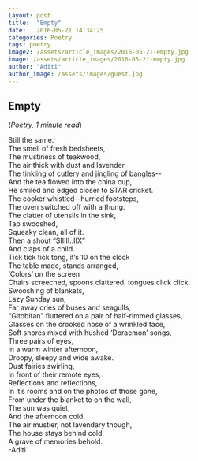 ```yaml
---
layout: post
title:  "Empty"
date:   2016-05-21 14:34:25
categories: Poetry
tags: poetry
image2: /assets/article_images/2016-05-21-empty.jpg
image: /assets/article_images/2016-05-21-empty.jpg
author: "Aditi"
author_image: /assets/images/guest.jpg
---
```

<h2>Empty</h2>
(<i>Poetry, 1 minute read</i>)
<p>Still the same.<br>
The smell of fresh bedsheets,<br>
The mustiness of teakwood,<br>
The air thick with dust and lavender,<br>
The tinkling of cutlery and jingling of bangles--<br>
And the tea flowed into the china cup,<br>
He smiled and edged closer to STAR cricket.<br>
The cooker whistled--hurried footsteps,<br>
The oven switched off with a thung.<br>
The clatter of utensils in the sink,<br>
Tap swooshed,<br>
Squeaky clean, all of it.<br>
Then a shout “SIIIII..IIX”<br>
And claps of a child.<br>
Tick tick tick tong, it’s 10 on the clock<br>
The table made, stands arranged,<br>
‘Colors’ on the screen<br>
Chairs screeched, spoons clattered, tongues click click.<br>
Swooshing of blankets,<br>
Lazy Sunday sun,<br>
Far away cries of buses and seagulls,<br>
“Gitobitan” fluttered on a pair of half-rimmed glasses,<br>
Glasses on the crooked nose of a wrinkled face,<br>
Soft snores mixed with hushed ‘Doraemon’ songs,<br>
Three pairs of eyes,<br>
In a warm winter afternoon,<br>
Droopy, sleepy and wide awake.<br>
Dust fairies swirling,<br>
In front of their remote eyes,<br>
Reflections and reflections,<br>
In it’s rooms and on the photos of those gone,<br>
From under the blanket to on the wall,<br>
The sun was quiet,<br>
And the afternoon cold,<br>
The air mustier, not lavendary though,<br>
The house stays behind cold,<br>
A grave of memories behold.<br>
-Aditi</p>